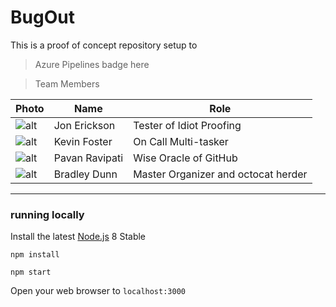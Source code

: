 
# BugOut 

This is a proof of concept repository setup to 
> Azure Pipelines badge here

> Team Members 


| Photo                                                              | Name          | Role                                |
|--------------------------------------------------------------------|---------------|-------------------------------------|
| ![alt](https://avatars2.githubusercontent.com/u/28633840?s=40&v=4) | Jon Erickson  | Tester of Idiot Proofing            |
| ![alt](https://avatars2.githubusercontent.com/u/22893783?s=400&v=4)| Kevin Foster  | On Call Multi-tasker                |               
| ![alt](https://avatars1.githubusercontent.com/u/410195?s=400&v=4)  | Pavan Ravipati| Wise Oracle of GitHub               | 
| ![alt](https://avatars0.githubusercontent.com/u/11306480?s=400&v=4)| Bradley Dunn  | Master Organizer and octocat herder |

----



### running locally

Install the latest [Node.js](http://nodejs.org) 8 Stable

`npm install`

`npm start`

Open your web browser to `localhost:3000`
